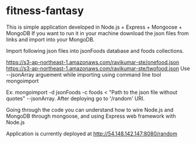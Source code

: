 fitness-fantasy
===============
This is simple application developed in Node.js + Express + Mongoose + MongoDB
If you want to run it in your machine download the json files from links and import 
into your MongoDB.

Import following json files into jsonFoods database and foods collections.

https://s3-ap-northeast-1.amazonaws.com/ravikumar-ste/onefood.json
https://s3-ap-northeast-1.amazonaws.com/ravikumar-ste/twofood.json
   Use --jsonArray arguement while importing using command line tool mongoimport
   
   Ex: mongoimport -d jsonFoods -c foods < "Path to the json file without quotes" --jsonArray.
   After deploying go to '/random' URI.

Going through the code you can understand how to wire Node.js and MongoDB through mongoose,
and using Express web framework with Node.js

Application is currently deployed at http://54.148.142.147:8080/random
